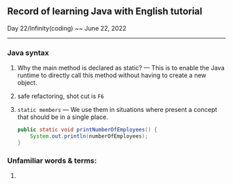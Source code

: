 ## Record of  learning Java with English tutorial

Day  22/Infinity(coding) ~~ June 22, 2022

-----

### Java syntax

1. Why the main method is declared as static? — This is to enable the Java runtime to directly call this method without having to create a new object.

2. safe refactoring, shot cut is `F6` 

3. `static members` — We use them in situations where present a concept that should be in a single place.

   ```java
   public static void printNumberOfEmployees() {
       System.out.println(numberOfEmployees);
   }
   ```

### Unfamiliar words & terms:

1. >  

   